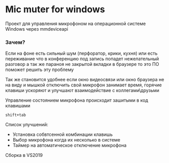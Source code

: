 Mic muter for windows
===================

Проект для управления микрофоном на операционной системе Windows через mmdeviceapi

### Зачем?

Если на фоне есть сильный шум (перфоратор, крики, кухня) или есть переживание что в конференцию под запись попадет нежелательный разговор а так же параноя не закрытой вкладки в браузере то это ПО поможет решить эту проблему

Так же становится удобнее если окно видеосвязи или окно браузера не на виду и мышкой отключить свой микрофон занимает время, горячие клавиши ускоряют и улучшают взаимодействие с коллегами\друзьми

Управление состоянием микрофона происходит зашитыми в код клавишами 

```
shift+tab
```

Список улучшений:

* Установка собвтсенной комбинации клавишь
* Выбор микрофона когда их несколько в системе
* Таймер на автоматическое отключение микрофона

Сборка в VS2019